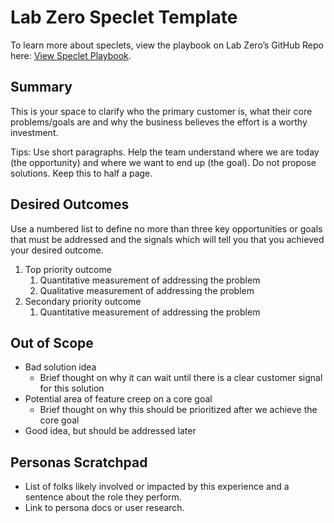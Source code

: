 # Lab Zero Speclet Template
To learn more about speclets, view the playbook on Lab Zero’s GitHub Repo here: [View Speclet Playbook](https://github.com/labzero/guides/blob/master/process/speclet_playbook.md).

## Summary
This is your space to clarify who the primary customer is, what their core problems/goals are and why the business believes the effort is a worthy investment. 

Tips: Use short paragraphs. Help the team understand where we are today (the opportunity) and where we want to end up (the goal). Do not propose solutions. Keep this to half a page.

## Desired Outcomes
Use a numbered list to define no more than three key opportunities or goals that must be addressed and the signals which will tell you that you achieved your desired outcome.

1. Top priority outcome
   1. Quantitative measurement of addressing the problem
   1. Qualitative measurement of addressing the problem
1. Secondary priority outcome
   1. Quantitative measurement of addressing the problem

## Out of Scope
* Bad solution idea
   * Brief thought on why it can wait until there is a clear customer signal for this solution
* Potential area of feature creep on a core goal
   * Brief thought on why this should be prioritized after we achieve the core goal
* Good idea, but should be addressed later

## Personas Scratchpad
* List of folks likely involved or impacted by this experience and a sentence about the role they perform. 
* Link to persona docs or user research.
